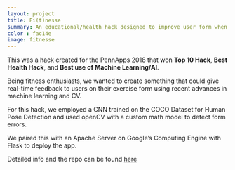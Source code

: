 ```yaml
---
layout: project
title: Fi(t)nesse
summary: An educational/health hack designed to improve user form when performing exercises/playing sports.
color : fac14e
image: fitnesse
---
```


This was a hack created for the PennApps 2018 that won **Top 10 Hack**, **Best Health Hack**, and **Best use of Machine Learning/AI**. 

Being fitness enthusiasts, we wanted to create something that could give real-time feedback to users on their exercise form using recent advances in machine learning and CV. 

For this hack, we employed a CNN trained on the COCO Dataset for Human Pose Detection and used
openCV with a custom math model to detect form errors.

We paired this with an Apache Server on Google’s Computing Engine with Flask to deploy the app.

Detailed info and the repo can be found [here](https://devpost.com/software/push-up)

